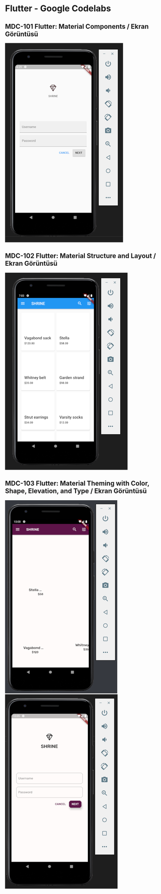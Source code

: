 # Flutter - Google Codelabs

## MDC-101 Flutter: Material Components / Ekran Görüntüsü

![](assets/ss/MDC-101_LoginPage_screenshot.png)

## MDC-102 Flutter: Material Structure and Layout / Ekran Görüntüsü

![](assets/ss/MDC-102_HomePage_screenshot.png)

## MDC-103 Flutter: Material Theming with Color, Shape, Elevation, and Type / Ekran Görüntüsü

![](assets/ss/MDC-103_Home_Page_screenshot.png)
![](assets/ss/MDC-103_Login_Page_screenshot.png) 
